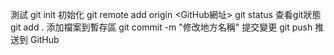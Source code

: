 測試
git init 初始化
git remote add origin <GitHub網址>
git status 查看git狀態
git add . 添加檔案到暫存區
git commit -m "修改地方名稱" 提交變更
git push 推送到 GitHub